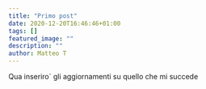 ```yaml
---
title: "Primo post"
date: 2020-12-20T16:46:46+01:00
tags: []
featured_image: ""
description: ""
author: Matteo T
---
```

Qua inseriro` gli aggiornamenti su quello che mi succede

